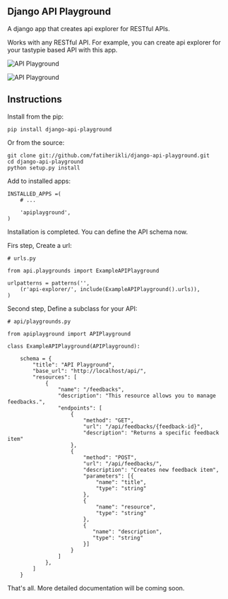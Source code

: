 Django API Playground
---------------------

A django app that creates api explorer for RESTful APIs.

Works with any RESTful API. For example, you can create api explorer for your tastypie based API with this app.

![API Playground](https://github.com/fatiherikli/django-api-playground/raw/master/docs/images/api-playground-1.png)

![API Playground](https://github.com/fatiherikli/django-api-playground/raw/master/docs/images/api-playground-2.png)


Instructions
------------

Install from the pip:

    pip install django-api-playground

Or from the source:

    git clone git://github.com/fatiherikli/django-api-playground.git
    cd django-api-playground
    python setup.py install

Add to installed apps:

    INSTALLED_APPS =(
        # ...

        'apiplayground',
    )

Installation is completed. You can define the API schema now.

Firs step, Create a url:

    # urls.py

    from api.playgrounds import ExampleAPIPlayground

    urlpatterns = patterns('',
        (r'api-explorer/', include(ExampleAPIPlayground().urls)),
    )

Second step, Define a subclass for your API:

    # api/playgrounds.py

    from apiplayground import APIPlayground

    class ExampleAPIPlayground(APIPlayground):

        schema = {
            "title": "API Playground",
            "base_url": "http://localhost/api/",
            "resources": [
                {
                    "name": "/feedbacks",
                    "description": "This resource allows you to manage feedbacks.",
                    "endpoints": [
                        {
                            "method": "GET",
                            "url": "/api/feedbacks/{feedback-id}",
                            "description": "Returns a specific feedback item"
                        },
                        {
                            "method": "POST",
                            "url": "/api/feedbacks/",
                            "description": "Creates new feedback item",
                            "parameters": [{
                                "name": "title",
                                "type": "string"
                            },
                            {
                                "name": "resource",
                                "type": "string"
                            },
                            {
                               "name": "description",
                               "type": "string"
                            }]
                        }
                    ]
                },
            ]
        }

That's all. More detailed documentation will be coming soon.